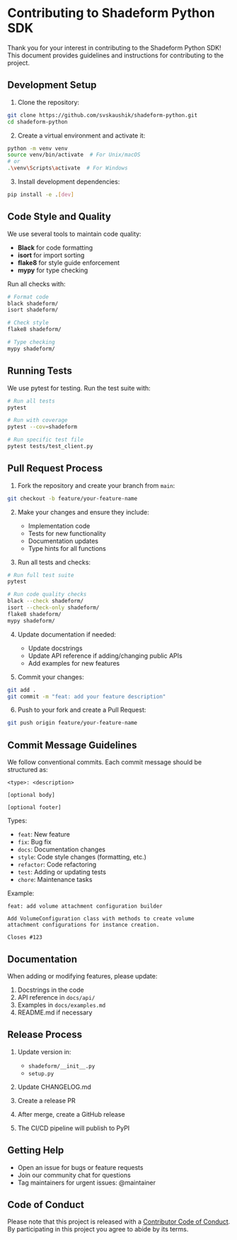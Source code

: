 # Contributing to Shadeform Python SDK

Thank you for your interest in contributing to the Shadeform Python SDK! This document provides guidelines and instructions for contributing to the project.

## Development Setup

1. Clone the repository:
```bash
git clone https://github.com/svskaushik/shadeform-python.git
cd shadeform-python
```

2. Create a virtual environment and activate it:
```bash
python -m venv venv
source venv/bin/activate  # For Unix/macOS
# or
.\venv\Scripts\activate  # For Windows
```

3. Install development dependencies:
```bash
pip install -e .[dev]
```

## Code Style and Quality

We use several tools to maintain code quality:

- **Black** for code formatting
- **isort** for import sorting
- **flake8** for style guide enforcement
- **mypy** for type checking

Run all checks with:
```bash
# Format code
black shadeform/
isort shadeform/

# Check style
flake8 shadeform/

# Type checking
mypy shadeform/
```

## Running Tests

We use pytest for testing. Run the test suite with:

```bash
# Run all tests
pytest

# Run with coverage
pytest --cov=shadeform

# Run specific test file
pytest tests/test_client.py
```

## Pull Request Process

1. Fork the repository and create your branch from `main`:
```bash
git checkout -b feature/your-feature-name
```

2. Make your changes and ensure they include:
   - Implementation code
   - Tests for new functionality
   - Documentation updates
   - Type hints for all functions

3. Run all tests and checks:
```bash
# Run full test suite
pytest

# Run code quality checks
black --check shadeform/
isort --check-only shadeform/
flake8 shadeform/
mypy shadeform/
```

4. Update documentation if needed:
   - Update docstrings
   - Update API reference if adding/changing public APIs
   - Add examples for new features

5. Commit your changes:
```bash
git add .
git commit -m "feat: add your feature description"
```

6. Push to your fork and create a Pull Request:
```bash
git push origin feature/your-feature-name
```

## Commit Message Guidelines

We follow conventional commits. Each commit message should be structured as:

```
<type>: <description>

[optional body]

[optional footer]
```

Types:
- `feat`: New feature
- `fix`: Bug fix
- `docs`: Documentation changes
- `style`: Code style changes (formatting, etc.)
- `refactor`: Code refactoring
- `test`: Adding or updating tests
- `chore`: Maintenance tasks

Example:
```
feat: add volume attachment configuration builder

Add VolumeConfiguration class with methods to create volume
attachment configurations for instance creation.

Closes #123
```

## Documentation

When adding or modifying features, please update:

1. Docstrings in the code
2. API reference in `docs/api/`
3. Examples in `docs/examples.md`
4. README.md if necessary

## Release Process

1. Update version in:
   - `shadeform/__init__.py`
   - `setup.py`

2. Update CHANGELOG.md

3. Create a release PR

4. After merge, create a GitHub release

5. The CI/CD pipeline will publish to PyPI

## Getting Help

- Open an issue for bugs or feature requests
- Join our community chat for questions
- Tag maintainers for urgent issues: @maintainer

## Code of Conduct

Please note that this project is released with a [Contributor Code of Conduct](CODE_OF_CONDUCT.md). By participating in this project you agree to abide by its terms.